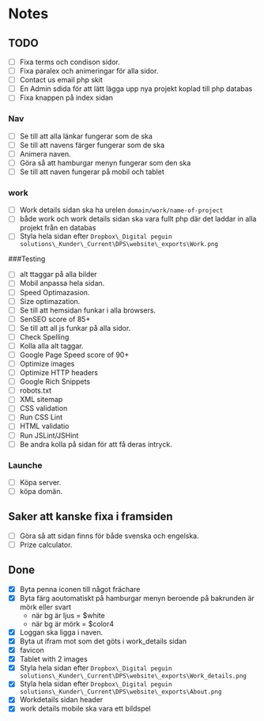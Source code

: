 # Notes

## TODO 
-[ ] Fixa terms och condison sidor.
-[ ] Fixa paralex och animeringar för alla sidor.
-[ ] Contact us email php skit
-[ ] En Admin sdida för att lätt lägga upp nya projekt koplad till php databas
-[ ] Fixa knappen på index sidan

### Nav
-[ ] Se till att alla länkar fungerar som de ska
-[ ] Se till att navens färger fungerar som de ska 
-[ ] Animera naven.
-[ ] Göra så att hamburgar menyn fungerar som den ska
-[ ] Se till att naven fungerar på mobil och tablet

### work
-[ ] Work details sidan ska ha urelen `domain/work/name-of-project`
-[ ] både work och work details sidan ska vara fullt php där det laddar in alla projekt från en databas
-[ ] Styla hela sidan efter `Dropbox\_Digital peguin solutions\_Kunder\_Current\DPS\website\_exports\Work.png`

###Testing
-[ ] alt ttaggar på alla bilder
-[ ] Mobil anpassa hela sidan.
-[ ] Speed Optimazasion.
-[ ] Size optimazation.
-[ ] Se till att hemsidan funkar i alla browsers.
-[ ] SenSEO score of 85+
-[ ] Se till att all js funkar på alla sidor.
-[ ] Check Spelling
-[ ] Kolla alla alt taggar.
-[ ] Google Page Speed score of 90+
-[ ] Optimize images
-[ ] Optimize HTTP headers
-[ ] Google Rich Snippets
-[ ] robots.txt 
-[ ] XML sitemap
-[ ] CSS validation
-[ ] Run CSS Lint
-[ ] HTML validatio
-[ ] Run JSLint/JSHint
-[ ] Be andra kolla på sidan för att få deras intryck.

### Launche
-[ ] Köpa server.
-[ ] köpa domän.

## Saker att kanske fixa i framsiden
-[ ] Göra så att sidan finns för både svenska och engelska.
-[ ] Prize calculator.

## Done
-[x] Byta penna iconen till något frächare
-[x] Byta färg aoutomatiskt på hamburgar menyn beroende på bakrunden är mörk eller svart
  * när bg är ljus = $white
  * när bg är mörk = $color4
-[x] Loggan ska ligga i naven.
-[x] Byta ut ifram mot som det göts i work_details sidan
-[x] favicon
-[x] Tablet with 2 images
-[x] Styla hela sidan efter `Dropbox\_Digital peguin solutions\_Kunder\_Current\DPS\website\_exports\Work_details.png`
-[x] Styla hela sidan efter `Dropbox\_Digital peguin solutions\_Kunder\_Current\DPS\website\_exports\About.png`
-[x] Workdetails sidan header
-[x] work details mobile ska vara ett bildspel
